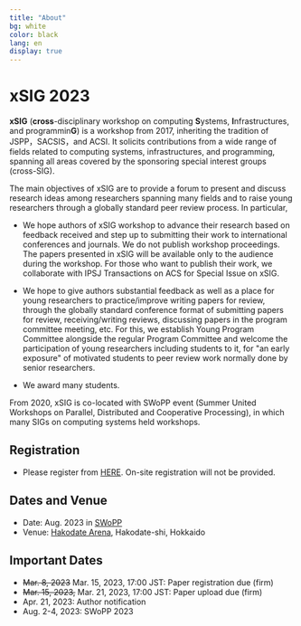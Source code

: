 ```yaml
---
title: "About"
bg: white
color: black
lang: en
display: true
---
```

# xSIG 2023

**xSIG** (**cross**-disciplinary workshop on computing **S**ystems, **I**nfrastructures, and programmin**G**) 
is a workshop from 2017,
inheriting the tradition of JSPP，SACSIS，and ACSI. It solicits
contributions from a wide range of fields related to computing systems,
infrastructures, and programming, spanning all areas covered by the
sponsoring special interest groups (cross-SIG).

The main objectives of xSIG are to provide a forum to present and
discuss research ideas among researchers spanning many fields and to
raise young researchers through a globally standard peer review process.
In particular,

- We hope authors of xSIG workshop to advance their research based on
  feedback received and step up to submitting their work to
  international conferences and journals. We do not publish
  workshop proceedings. The papers presented in xSIG will be available
  only to the audience during the workshop. For those who want to
  publish their work, we collaborate with IPSJ Transactions on ACS for
  Special Issue on xSIG.

- We hope to give authors substantial feedback as well as a place for
  young researchers to practice/improve writing papers for review,
  through the globally standard conference format of submitting papers
  for review, receiving/writing reviews, discussing papers in the
  program committee meeting, etc. For this, we establish
  Young Program Committee alongside the regular Program
  Committee and welcome the participation of young researchers
  including students to it, for "an early exposure" of motivated
  students to peer review work normally done by senior researchers.

- We award many students.

From 2020, xSIG is co-located with SWoPP event (Summer United Workshops
on Parallel, Distributed and Cooperative Processing), in which many SIGs
on computing systems held workshops.

## Registration
- Please register from [HERE](https://bit.ly/xSIG2023registration). On-site registration will not be provided.

## Dates and Venue

- Date: Aug. 2023 in [SWoPP](https://sites.google.com/site/swoppweb/)
- Venue: [Hakodate Arena](http://www.zaidan-hakodate.com/arena/), Hakodate-shi, Hokkaido

## Important Dates
- ~~Mar.  8, 2023~~ Mar. 15, 2023, 17:00 JST: Paper registration due (firm)
- ~~Mar. 15, 2023,~~ Mar. 21, 2023, 17:00 JST: Paper upload due (firm)
- Apr. 21, 2023: Author notification
- Aug. 2-4, 2023: SWoPP 2023



